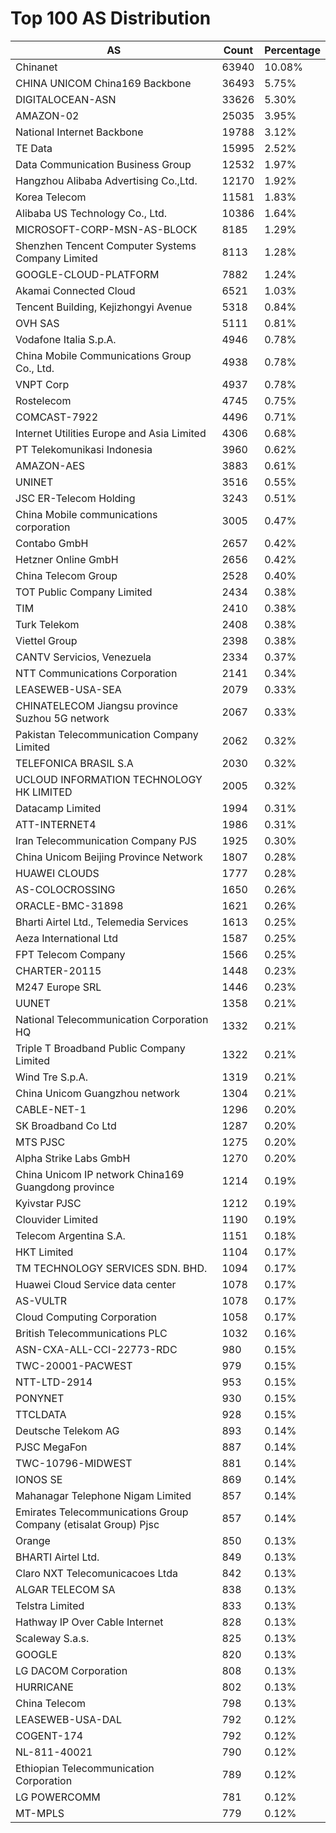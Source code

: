# Top 100 AS Distribution
| AS | Count | Percentage |
|----|----|----|
| Chinanet | 63940 | 10.08% |
| CHINA UNICOM China169 Backbone | 36493 | 5.75% |
| DIGITALOCEAN-ASN | 33626 | 5.30% |
| AMAZON-02 | 25035 | 3.95% |
| National Internet Backbone | 19788 | 3.12% |
| TE Data | 15995 | 2.52% |
| Data Communication Business Group | 12532 | 1.97% |
| Hangzhou Alibaba Advertising Co.,Ltd. | 12170 | 1.92% |
| Korea Telecom | 11581 | 1.83% |
| Alibaba US Technology Co., Ltd. | 10386 | 1.64% |
| MICROSOFT-CORP-MSN-AS-BLOCK | 8185 | 1.29% |
| Shenzhen Tencent Computer Systems Company Limited | 8113 | 1.28% |
| GOOGLE-CLOUD-PLATFORM | 7882 | 1.24% |
| Akamai Connected Cloud | 6521 | 1.03% |
| Tencent Building, Kejizhongyi Avenue | 5318 | 0.84% |
| OVH SAS | 5111 | 0.81% |
| Vodafone Italia S.p.A. | 4946 | 0.78% |
| China Mobile Communications Group Co., Ltd. | 4938 | 0.78% |
| VNPT Corp | 4937 | 0.78% |
| Rostelecom | 4745 | 0.75% |
| COMCAST-7922 | 4496 | 0.71% |
| Internet Utilities Europe and Asia Limited | 4306 | 0.68% |
| PT Telekomunikasi Indonesia | 3960 | 0.62% |
| AMAZON-AES | 3883 | 0.61% |
| UNINET | 3516 | 0.55% |
| JSC ER-Telecom Holding | 3243 | 0.51% |
| China Mobile communications corporation | 3005 | 0.47% |
| Contabo GmbH | 2657 | 0.42% |
| Hetzner Online GmbH | 2656 | 0.42% |
| China Telecom Group | 2528 | 0.40% |
| TOT Public Company Limited | 2434 | 0.38% |
| TIM | 2410 | 0.38% |
| Turk Telekom | 2408 | 0.38% |
| Viettel Group | 2398 | 0.38% |
| CANTV Servicios, Venezuela | 2334 | 0.37% |
| NTT Communications Corporation | 2141 | 0.34% |
| LEASEWEB-USA-SEA | 2079 | 0.33% |
| CHINATELECOM Jiangsu province Suzhou 5G network | 2067 | 0.33% |
| Pakistan Telecommunication Company Limited | 2062 | 0.32% |
| TELEFONICA BRASIL S.A | 2030 | 0.32% |
| UCLOUD INFORMATION TECHNOLOGY HK LIMITED | 2005 | 0.32% |
| Datacamp Limited | 1994 | 0.31% |
| ATT-INTERNET4 | 1986 | 0.31% |
| Iran Telecommunication Company PJS | 1925 | 0.30% |
| China Unicom Beijing Province Network | 1807 | 0.28% |
| HUAWEI CLOUDS | 1777 | 0.28% |
| AS-COLOCROSSING | 1650 | 0.26% |
| ORACLE-BMC-31898 | 1621 | 0.26% |
| Bharti Airtel Ltd., Telemedia Services | 1613 | 0.25% |
| Aeza International Ltd | 1587 | 0.25% |
| FPT Telecom Company | 1566 | 0.25% |
| CHARTER-20115 | 1448 | 0.23% |
| M247 Europe SRL | 1446 | 0.23% |
| UUNET | 1358 | 0.21% |
| National Telecommunication Corporation HQ | 1332 | 0.21% |
| Triple T Broadband Public Company Limited | 1322 | 0.21% |
| Wind Tre S.p.A. | 1319 | 0.21% |
| China Unicom Guangzhou network | 1304 | 0.21% |
| CABLE-NET-1 | 1296 | 0.20% |
| SK Broadband Co Ltd | 1287 | 0.20% |
| MTS PJSC | 1275 | 0.20% |
| Alpha Strike Labs GmbH | 1270 | 0.20% |
| China Unicom IP network China169 Guangdong province | 1214 | 0.19% |
| Kyivstar PJSC | 1212 | 0.19% |
| Clouvider Limited | 1190 | 0.19% |
| Telecom Argentina S.A. | 1151 | 0.18% |
| HKT Limited | 1104 | 0.17% |
| TM TECHNOLOGY SERVICES SDN. BHD. | 1094 | 0.17% |
| Huawei Cloud Service data center | 1078 | 0.17% |
| AS-VULTR | 1078 | 0.17% |
| Cloud Computing Corporation | 1058 | 0.17% |
| British Telecommunications PLC | 1032 | 0.16% |
| ASN-CXA-ALL-CCI-22773-RDC | 980 | 0.15% |
| TWC-20001-PACWEST | 979 | 0.15% |
| NTT-LTD-2914 | 953 | 0.15% |
| PONYNET | 930 | 0.15% |
| TTCLDATA | 928 | 0.15% |
| Deutsche Telekom AG | 893 | 0.14% |
| PJSC MegaFon | 887 | 0.14% |
| TWC-10796-MIDWEST | 881 | 0.14% |
| IONOS SE | 869 | 0.14% |
| Mahanagar Telephone Nigam Limited | 857 | 0.14% |
| Emirates Telecommunications Group Company (etisalat Group) Pjsc | 857 | 0.14% |
| Orange | 850 | 0.13% |
| BHARTI Airtel Ltd. | 849 | 0.13% |
| Claro NXT Telecomunicacoes Ltda | 842 | 0.13% |
| ALGAR TELECOM SA | 838 | 0.13% |
| Telstra Limited | 833 | 0.13% |
| Hathway IP Over Cable Internet | 828 | 0.13% |
| Scaleway S.a.s. | 825 | 0.13% |
| GOOGLE | 820 | 0.13% |
| LG DACOM Corporation | 808 | 0.13% |
| HURRICANE | 802 | 0.13% |
| China Telecom | 798 | 0.13% |
| LEASEWEB-USA-DAL | 792 | 0.12% |
| COGENT-174 | 792 | 0.12% |
| NL-811-40021 | 790 | 0.12% |
| Ethiopian Telecommunication Corporation | 789 | 0.12% |
| LG POWERCOMM | 781 | 0.12% |
| MT-MPLS | 779 | 0.12% |
